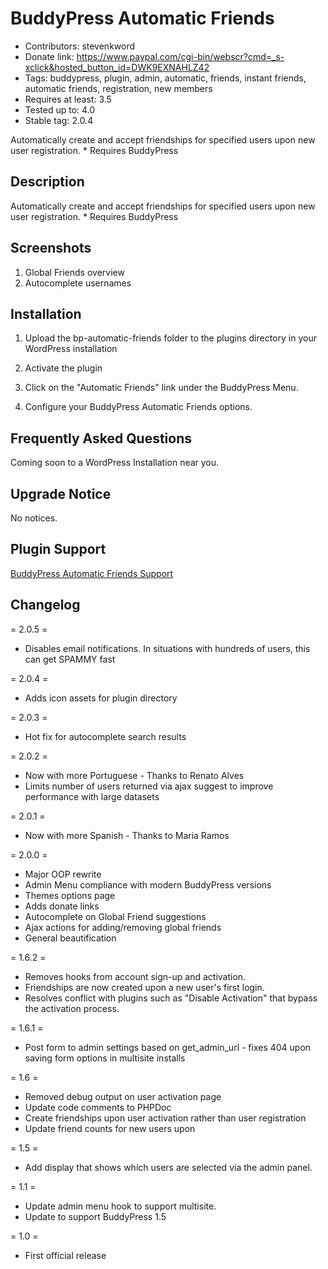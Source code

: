 BuddyPress Automatic Friends
============================
* Contributors: stevenkword
* Donate link: https://www.paypal.com/cgi-bin/webscr?cmd=_s-xclick&hosted_button_id=DWK9EXNAHLZ42
* Tags: buddypress, plugin, admin, automatic, friends, instant friends, automatic friends, registration, new members
* Requires at least: 3.5
* Tested up to: 4.0
* Stable tag: 2.0.4

Automatically create and accept friendships for specified users upon new user registration. * Requires BuddyPress

## Description ##

Automatically create and accept friendships for specified users upon new user registration. * Requires BuddyPress

## Screenshots ##

1. Global Friends overview
2. Autocomplete usernames


## Installation ##

1. Upload the bp-automatic-friends folder to the plugins directory in your WordPress installation

2. Activate the plugin

3. Click on the "Automatic Friends" link under the BuddyPress Menu.

4. Configure your BuddyPress Automatic Friends options.


## Frequently Asked Questions ##

Coming soon to a WordPress Installation near you.


## Upgrade Notice ##

No notices.


## Plugin Support ##

[BuddyPress Automatic Friends Support](http://www.stevenword.com/plugins/bp-automatic-friends/ "BuddyPress Automatic Friends Support")


## Changelog ##

= 2.0.5 =

* Disables email notifications.  In situations with hundreds of users, this can get SPAMMY fast

= 2.0.4 =

* Adds icon assets for plugin directory

= 2.0.3 =

* Hot fix for autocomplete search results

= 2.0.2 =

* Now with more Portuguese - Thanks to Renato Alves
* Limits number of users returned via ajax suggest to improve performance with large datasets

= 2.0.1 =

* Now with more Spanish - Thanks to Maria Ramos

= 2.0.0 =

* Major OOP rewrite
* Admin Menu compliance with modern BuddyPress versions
* Themes options page
* Adds donate links
* Autocomplete on Global Friend suggestions
* Ajax actions for adding/removing global friends
* General beautification

= 1.6.2 =

* Removes hooks from account sign-up and activation.
* Friendships are now created upon a new user's first login.
* Resolves conflict with plugins such as "Disable Activation" that bypass the activation process.

= 1.6.1 =

* Post form to admin settings based on get_admin_url - fixes 404 upon saving form options in multisite installs

= 1.6 =

* Removed debug output on user activation page
* Update code comments to PHPDoc
* Create friendships upon user activation rather than user registration
* Update friend counts for new users upon

= 1.5 =

* Add display that shows which users are selected via the admin panel.

= 1.1 =

* Update admin menu hook to support multisite.
* Update to support BuddyPress 1.5

= 1.0 =

* First official release
